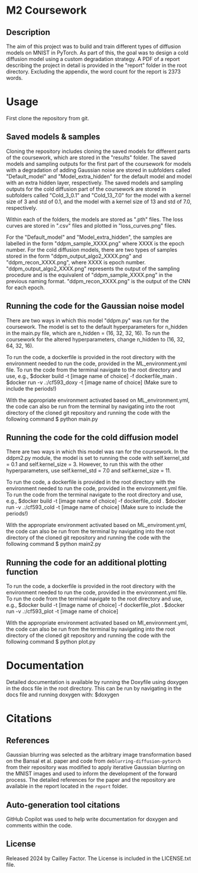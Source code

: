 # M2 Coursework
## Description
The aim of this project was to build and train different types of diffusion models on MNIST in PyTorch.
As part of this, the goal was to design a cold diffusion model using a custom degradation strategy.
A PDF of a report describing the project in detail is provided in the "report" folder in the root directory.
Excluding the appendix, the word count for the report is 2373 words.

# Usage
First clone the repository from git.
## Saved models & samples
Cloning the repository includes cloning the saved models for different parts of the coursework,
which are stored in the "results" folder.
The saved models and sampling outputs for the first part of the coursework for models with a degradation of adding Gaussian noise
are stored in subfolders called "Default_model" and "Model_extra_hidden"
for the default model and model with an extra hidden layer, respectively.
The saved models and sampling outputs for the cold diffusion part of the coursework are stored in subfolders called
"Cold_3_0.1" and "Cold_13_7.0" for the model with a kernel size of 3 and std of 0.1, and the model with a kernel size of 13 and
std of 7.0, respectively.

Within each of the folders, the models are stored as ".pth" files.
The loss curves are stored in ".csv" files and plotted in "loss_curves.png" files.

For the "Default_model" and "Model_extra_hidden", the samples are labelled in the form "ddpm_sample_XXXX.png" where XXXX is the epoch number.
For the cold diffusion models, there are two types of samples stored in the form "ddpm_output_algo2_XXXX.png" and "ddpm_recon_XXXX.png",
where XXXX is epoch number. "ddpm_output_algo2_XXXX.png" represents the output of the sampling procedure and is the equivalent of
"ddpm_sample_XXXX.png" in the previous naming format. "ddpm_recon_XXXX.png" is the output of the CNN for each epoch.

## Running the code for the Gaussian noise model
There are two ways in which this model "ddpm.py" was run for the coursework. The model is set to the default hyperparameters for n_hidden in the
main.py file, which are n_hidden = (16, 32, 32, 16). To run the coursework for the altered hyperparameters, change n_hidden to (16, 32, 64, 32, 16).

To run the code, a dockerfile is provided in the root directory with the environment needed to run the code, provided in the ML_environment.yml file.
To run the code from the terminal navigate to the root directory and use, e.g.,
$docker build -t [image name of choice] -f dockerfile_main .
$docker run -v .:/cf593_doxy -t [image name of choice]
(Make sure to include the periods!)

With the appropriate environment activated based on ML_environment.yml, the code can also be run from the terminal
by navigating into the root directory of the cloned git repository and running the code with the following command
$ python main.py

## Running the code for the cold diffusion model
There are two ways in which this model was ran for the coursework. In the ddpm2.py module, the model is set to running the code with self.kernel_std = 0.1
and self.kernel_size = 3. However, to run this with the other hyperparameters, use self.kernel_std = 7.0 and self.kernel_size = 11.

To run the code, a dockerfile is provided in the root directory with the environment needed to run the code, provided in the environment.yml file.
To run the code from the terminal navigate to the root directory and use, e.g.,
$docker build -t [image name of choice] -f dockerfile_cold .
$docker run -v .:/cf593_cold -t [image name of choice]
(Make sure to include the periods!)

With the appropriate environment activated based on ML_enviroment.yml, the code can also be run from the terminal
by navigating into the root directory of the cloned git repository and running the code with the following command
$ python main2.py

## Running the code for an additional plotting function
To run the code, a dockerfile is provided in the root directory with the environment needed to run the code, provided in the environment.yml file.
To run the code from the terminal navigate to the root directory and use, e.g.,
$docker build -t [image name of choice] -f dockerfile_plot .
$docker run -v .:/cf593_plot -t [image name of choice]

With the appropriate environment activated based on MI_environment.yml, the code can also be run from the terminal
by navigating into the root directory of the cloned git repository and running the code with the following command
$ python plot.py

# Documentation
Detailed documentation is available by running the Doxyfile using doxygen in the docs file in the root directory.
This can be run by navigating in the docs file and running doxygen with:
$doxygen

# Citations
## References
Gaussian blurring was selected as the arbitrary image transformation based on the Bansal et al. paper and code from `deblurring-diffusion-pytorch` from their repository was modified to apply iterative Gaussian blurring on the MNIST images and used to inform the development of the forward process. The detailed references for the paper and the repository are available in the report located in the `report` folder.

## Auto-generation tool citations
GitHub Copilot was used to help write documentation for doxygen and comments within the code.

## License
Released 2024 by Cailley Factor.
The License is included in the LICENSE.txt file.
